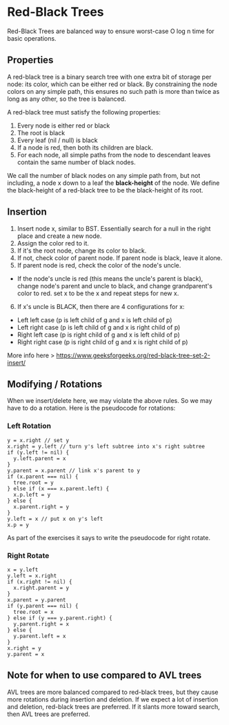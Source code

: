 # Red-Black Trees

Red-Black Trees are balanced way to ensure worst-case O log n time for basic operations.

## Properties

A red-black tree is a binary search tree with one extra bit of storage per node: its color, which can be either red or black. By constraining the node colors on any simple path, this ensures no such path is more than twice as long as any other, so the tree is balanced.

A red-black tree must satisfy the following properties:

1. Every node is either red or black
2. The root is black
3. Every leaf (nil / null) is black
4. If a node is red, then both its children are black.
5. For each node, all simple paths from the node to descendant leaves contain the same number of black nodes.

We call the number of black nodes on any simple path from, but not including, a node x down to a leaf the **black-height** of the node. We define the black-height of a red-black tree to be the black-height of its root.

## Insertion

1. Insert node x, similar to BST. Essentially search for a null in the right place and create a new node.
2. Assign the color red to it.
3. If it's the root node, change its color to black.
4. If not, check color of parent node. If parent node is black, leave it alone.
5. If parent node is red, check the color of the node's uncle.

- If the node's uncle is red (this means the uncle's parent is black), change node's parent and uncle to black, and change grandparent's color to red. set x to be the x and repeat steps for new x.

6. If x's uncle is BLACK, then there are 4 configurations for x:

- Left left case (p is left child of g and x is left child of p)
- Left right case (p is left child of g and x is right child of p)
- Right left case (p is right child of g and x is left child of p)
- Right right case (p is right child of g and x is right child of p)

More info here > https://www.geeksforgeeks.org/red-black-tree-set-2-insert/

## Modifying / Rotations

When we insert/delete here, we may violate the above rules. So we may have to do a rotation. Here is the pseudocode for rotations:

### Left Rotation

```
y = x.right // set y
x.right = y.left // turn y's left subtree into x's right subtree
if (y.left != nil) {
  y.left.parent = x
}
y.parent = x.parent // link x's parent to y
if (x.parent === nil) {
  tree.root = y
} else if (x === x.parent.left) {
  x.p.left = y
} else {
  x.parent.right = y
}
y.left = x // put x on y's left
x.p = y
```

As part of the exercises it says to write the pseudocode for right rotate.

### Right Rotate

```
x = y.left
y.left = x.right
if (x.right != nil) {
  x.right.parent = y
}
x.parent = y.parent
if (y.parent === nil) {
  tree.root = x
} else if (y === y.parent.right) {
  y.parent.right = x
} else {
  y.parent.left = x
}
x.right = y
y.parent = x
```

## Note for when to use compared to AVL trees

AVL trees are more balanced compared to red-black trees, but they cause more rotations during insertion and deletion. If we expect a lot of insertion and deletion, red-black trees are preferred. If it slants more toward search, then AVL trees are preferred.
